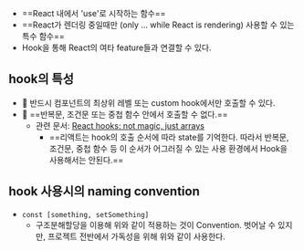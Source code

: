 - ==React 내에서 'use'로 시작하는 함수==
- ==React가 렌더링 중일때만 (only ... while React is rendering) 사용할 수 있는 특수 함수==
- Hook을 통해 React의 여타 feature들과 연결할 수 있다.

## hook의 특성
- 🌟 반드시 컴포넌트의 최상위 레벨 또는 custom hook에서만 호출할 수 있다.
- 🌟 ==반복문, 조건문 또는 중첩 함수 안에서 호출할 수 없다.==
	- 관련 문서: [React hooks: not magic, just arrays](https://medium.com/@ryardley/react-hooks-not-magic-just-arrays-cd4f1857236e)
		- ==리액트는 hook의 호출 순서에 따라 state를 기억한다. 따라서 반복문, 조건문, 중첩 함수 등 이 순서가 어그러질 수 있는 사용 환경에서 Hook을 사용해서는 안된다.==

## hook 사용시의 naming convention
- `const [something, setSomething]`
	- 구조분해할당을 이용해 위와 같이 적용하는 것이 Convention. 벗어날 수 있지만, 프로젝트 전반에서 가독성을 위해 위와 같이 사용한다.
